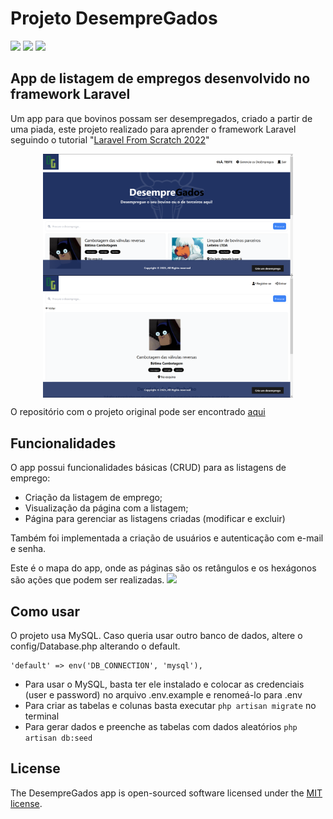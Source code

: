 # Projeto DesempreGados

<p>
    <img src="https://img.shields.io/badge/php-%23777BB4.svg?style=for-the-badge&logo=php&logoColor=white" />
    <img src="https://img.shields.io/badge/laravel-%23FF2D20.svg?style=for-the-badge&logo=laravel&logoColor=white" />
    <img src="https://img.shields.io/badge/mysql-%2300f.svg?style=for-the-badge&logo=mysql&logoColor=white" />
</p>

## App de listagem de empregos desenvolvido no framework Laravel

Um app para que bovinos possam ser desempregados, criado a partir de uma piada, este projeto realizado para aprender o framework Laravel seguindo o tutorial "[Laravel From Scratch 2022](https://www.youtube.com/watch?v=MYyJ4PuL4pY)"

<p  align="center"><a>
    <img align="center" src="/public/images/tela1.png" width="400" />
</a>
<a>
    <img align="center" src="/public/images/tela3.png" width="400" />
</a></p>

O repositório com o projeto original pode ser encontrado [aqui](https://github.com/bradtraversy/laragigs)

## Funcionalidades

O app possui funcionalidades básicas (CRUD) para as listagens de emprego:

-   Criação da listagem de emprego;
-   Visualização da página com a listagem;
-   Página para gerenciar as listagens criadas (modificar e excluir)

Também foi implementada a criação de usuários e autenticação com e-mail e senha.

Este é o mapa do app, onde as páginas são os retângulos e os hexágonos são ações que podem ser realizadas.
<img width="400" src="https://github.com/Riko07br/DesempreGados/assets/65051970/0d373486-3d8b-481f-b832-a16a1a7d4147" />

## Como usar

O projeto usa MySQL. Caso queria usar outro banco de dados, altere o config/Database.php alterando o default.

```
'default' => env('DB_CONNECTION', 'mysql'),
```

-   Para usar o MySQL, basta ter ele instalado e colocar as credenciais (user e password) no arquivo .env.example e renomeá-lo para .env
-   Para criar as tabelas e colunas basta executar `php artisan migrate` no terminal
-   Para gerar dados e preenche as tabelas com dados aleatórios `php artisan db:seed`

## License

The DesempreGados app is open-sourced software licensed under the [MIT license](https://opensource.org/licenses/MIT).
